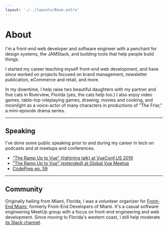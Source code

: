 ```yaml
---
layout: './../layouts/Base.astro'
---
```

<h1 class="display">About</h1>

I'm a front-end web developer and software engineer with a penchant for design systems, the JAMStack, and building tools that help people build things.

I started my career teaching myself front-end web development, and have since worked on projects focused on brand management, newsletter publication, eCommerce and retail, and more.

In my downtime, I help raise two beautiful daughters with my partner and five cats in Riverview, Florida (yes, the cats help too.) I also enjoy video games, table-top roleplaying games, drawing, movies and cooking, and moonlight as a voice-actor of many characters in productions of "The Friar," a mini-episode drama series.

---

## Speaking

I've done some public speaking prior to and during my career in tech on podcasts and at meetups and conferences.

 - ["The Ramp Up to Vue" (lightning talk) at VueConf.US 2019](https://www.youtube.com/watch?v=q0UJSePrEg0)
 - ["The Ramp Up to Vue" (extended) at Global Vue Meetup](https://www.youtube.com/watch?v=yOASfLYiwU4)
 - [CodePrep ep. 59](https://www.codeprep.io/podcast/059/)

---

## Community

Originally hailing from Miami, Florida, I was a volunteer organizer for [Front-End Miami](https://frontend.miami/), formerly Front-End Developers of Miami. It's a casual software engineering MeetUp group with a focus on front-end engineering and web development. Since moving to Florida's western coast, I still help moderate [its Slack channel](https://fedm.slack.com/join/shared_invite/enQtMzgyMTMzNTI5NDQ3LWUzNTc2MmJjYzE0NTg1YjI0YmFmNjE3MGY4MzAxYmZlNjlkMTViNDEyODdkYTJhMzAwNjBjMzYxNzRiMzNkMzY#/shared-invite/email).

